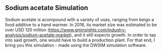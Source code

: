 ## Sodium acetate Simulation ##

Sodium acetate is acompound with a variety of usas, ranging from beign a food additive to a hand warmer. In 2016, its market size was estimated to be over USD 120 million (https://www.gminsights.com/industry-analysis/sodium-acetate-market), and it still expects growth. In order to tap into said growth, one would have to build a production plant.
For that end, I bring you this simulation - made using the DWSIM simulation software.
